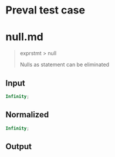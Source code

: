 # Preval test case

# null.md

> exprstmt > null
>
> Nulls as statement can be eliminated

## Input

`````js filename=intro
Infinity;
`````

## Normalized

`````js filename=intro
Infinity;
`````

## Output

`````js filename=intro

`````
